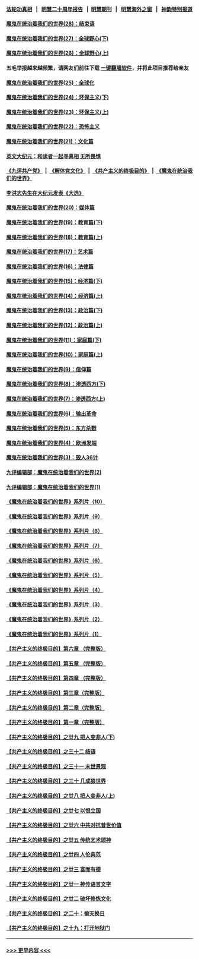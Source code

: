 #### [法轮功真相](https://github.com/gfw-breaker/truth/blob/master/README.md?t=0) &nbsp;&nbsp;|&nbsp;&nbsp; [明慧二十周年报告](https://github.com/gfw-breaker/mh-reports/blob/master/README.md?t=0) &nbsp;&nbsp;|&nbsp;&nbsp;[明慧期刊](https://github.com/gfw-breaker/mh-qikan) &nbsp;&nbsp;|&nbsp;&nbsp; [明慧海外之窗](https://github.com/gfw-breaker/mh-news/blob/master/README.md?t=0) &nbsp;&nbsp;|&nbsp;&nbsp; [神韵特别报道](https://github.com/gfw-breaker/mh-news/blob/master/shenyun.md?t=0)
#### [魔鬼在统治着我们的世界(28)：结束语](../pages/nsc422/n10936246.md?t=06180252) 
#### [魔鬼在统治着我们的世界(27)：全球野心(下)](../pages/nsc422/n10928319.md?t=06180252) 
#### [魔鬼在统治着我们的世界(26)：全球野心(上)](../pages/nsc422/n10900318.md?t=06180252) 
#### 五毛举报越来越频繁，请网友们前往下载 [一键翻墙软件](https://github.com/gfw-breaker/ssr-accounts)，并将此项目推荐给亲友
#### [魔鬼在统治着我们的世界(25)：全球化](../pages/nsc422/n10788205.md?t=06180252) 
#### [魔鬼在统治着我们的世界(24)：环保主义(下)](../pages/nsc422/n10695307.md?t=06180252) 
#### [魔鬼在统治着我们的世界(23)：环保主义(上)](../pages/nsc422/n10688613.md?t=06180252) 
#### [魔鬼在统治着我们的世界(22)：恐怖主义](../pages/nsc422/n10614727.md?t=06180252) 
#### [魔鬼在统治着我们的世界(21)：文化篇](../pages/nsc422/n10597706.md?t=06180252) 
#### [英文大纪元：和读者一起寻真相 无所畏惧](../pages/nsc422/n12542027.md?t=06180252) 
#### [《九评共产党》](https://github.com/begood0513/9ping.md/blob/master/README.md) &nbsp;|&nbsp; [《解体党文化》](../../../../jtdwh.md/blob/master/README.md)  &nbsp;|&nbsp; [《共产主义的终极目的》](../../../../gczydzjmd.md/blob/master/README.md) &nbsp;|&nbsp; [《魔鬼在统治我们的世界》](../../../../mgztzwmdsj.md/blob/master/README.md) 
#### [李洪志先生在大纪元发表《大选》](../pages/nsc422/n12534746.md?t=06180252) 
#### [魔鬼在统治着我们的世界(20)：媒体篇](../pages/nsc422/n10586579.md?t=06180252) 
#### [魔鬼在统治着我们的世界(19)：教育篇(下)](../pages/nsc422/n10564808.md?t=06180252) 
#### [魔鬼在统治着我们的世界(18)：教育篇(上)](../pages/nsc422/n10526970.md?t=06180252) 
#### [魔鬼在统治着我们的世界(17)：艺术篇](../pages/nsc422/n10499093.md?t=06180252) 
#### [魔鬼在统治着我们的世界(16)：法律篇](../pages/nsc422/n10485969.md?t=06180252) 
#### [魔鬼在统治着我们的世界(15)：经济篇(下)](../pages/nsc422/n10469975.md?t=06180252) 
#### [魔鬼在统治着我们的世界(14)：经济篇(上)](../pages/nsc422/n10457370.md?t=06180252) 
#### [魔鬼在统治着我们的世界(13)：政治篇(下)](../pages/nsc422/n10448270.md?t=06180252) 
#### [魔鬼在统治着我们的世界(12)：政治篇(上)](../pages/nsc422/n10444576.md?t=06180252) 
#### [魔鬼在统治着我们的世界(11)：家庭篇(下)](../pages/nsc422/n10440961.md?t=06180252) 
#### [魔鬼在统治着我们的世界(10)：家庭篇(上)](../pages/nsc422/n10435448.md?t=06180252) 
#### [魔鬼在统治着我们的世界(9)：信仰篇](../pages/nsc422/n10432159.md?t=06180252) 
#### [魔鬼在统治着我们的世界(8)：渗透西方(下)](../pages/nsc422/n10429603.md?t=06180252) 
#### [魔鬼在统治着我们的世界(7)：渗透西方(上)](../pages/nsc422/n10426013.md?t=06180252) 
#### [魔鬼在统治着我们的世界(6)：输出革命](../pages/nsc422/n10421536.md?t=06180252) 
#### [魔鬼在统治着我们的世界(5)：东方杀戮](../pages/nsc422/n10417707.md?t=06180252) 
#### [魔鬼在统治着我们的世界(4)：欧洲发端](../pages/nsc422/n10414890.md?t=06180252) 
#### [魔鬼在统治着我们的世界(3)：毁人36计](../pages/nsc422/n10411583.md?t=06180252) 
#### [九评编辑部：魔鬼在统治着我们的世界(2)](../pages/nsc422/n10410036.md?t=06180252) 
#### [九评编辑部：魔鬼在统治着我们的世界(1)](../pages/nsc422/n10406825.md?t=06180252) 
#### [《魔鬼在统治着我们的世界》系列片（10）](../pages/nsc422/n12292670.md?t=06180252) 
#### [《魔鬼在统治着我们的世界》系列片（9）](../pages/nsc422/n12290859.md?t=06180252) 
#### [《魔鬼在统治着我们的世界》系列片（8）](../pages/nsc422/n12287445.md?t=06180252) 
#### [《魔鬼在统治着我们的世界》系列片（7）](../pages/nsc422/n12283425.md?t=06180252) 
#### [《魔鬼在统治着我们的世界》系列片（6）](../pages/nsc422/n12282314.md?t=06180252) 
#### [《魔鬼在统治着我们的世界》系列片（5）](../pages/nsc422/n12281419.md?t=06180252) 
#### [《魔鬼在统治着我们的世界》系列片（4）](../pages/nsc422/n12274024.md?t=06180252) 
#### [《魔鬼在统治着我们的世界》系列片（3）](../pages/nsc422/n12271322.md?t=06180252) 
#### [《魔鬼在统治着我们的世界》系列片（2）](../pages/nsc422/n12269049.md?t=06180252) 
#### [《魔鬼在统治着我们的世界》系列片（1）](../pages/nsc422/n12267575.md?t=06180252) 
#### [【共产主义的终极目的】第六章 （完整版）](../pages/nsc422/n11428913.md?t=06180252) 
#### [【共产主义的终极目的】第五章 （完整版）](../pages/nsc422/n11428912.md?t=06180252) 
#### [【共产主义的终极目的】第四章 （完整版）](../pages/nsc422/n11428907.md?t=06180252) 
#### [【共产主义的终极目的】第三章（完整版）](../pages/nsc422/n11428848.md?t=06180252) 
#### [【共产主义的终极目的】第二章（完整版）](../pages/nsc422/n11428831.md?t=06180252) 
#### [【共产主义的终极目的】第一章（完整版）](../pages/nsc422/n11417651.md?t=06180252) 
#### [【共产主义的终极目的】之廿九 把人变非人(下)](../pages/nsc422/n11344140.md?t=06180252) 
#### [【共产主义的终极目的】之三十二 结语](../pages/nsc422/n11360535.md?t=06180252) 
#### [【共产主义的终极目的】之三十一 末世景观](../pages/nsc422/n11351129.md?t=06180252) 
#### [【共产主义的终极目的】之三十 几成狼世界](../pages/nsc422/n11348280.md?t=06180252) 
#### [【共产主义的终极目的】之廿八 把人变非人(上)](../pages/nsc422/n11340492.md?t=06180252) 
#### [【共产主义的终极目的】之廿七 以恨立国](../pages/nsc422/n11336944.md?t=06180252) 
#### [【共产主义的终极目的】之廿六 中共对抗普世价值](../pages/nsc422/n11324785.md?t=06180252) 
#### [【共产主义的终极目的】之廿五 传统艺术颂神](../pages/nsc422/n11296396.md?t=06180252) 
#### [【共产主义的终极目的】之廿四 人伦典范](../pages/nsc422/n11296397.md?t=06180252) 
#### [【共产主义的终极目的】之廿三 富而有德](../pages/nsc422/n11283598.md?t=06180252) 
#### [【共产主义的终极目的】之廿一 神传语言文字](../pages/nsc422/n11263265.md?t=06180252) 
#### [【共产主义的终极目的】之廿二 破坏修炼文化](../pages/nsc422/n11245728.md?t=06180252) 
#### [【共产主义的终极目的】之二十：偷天换日](../pages/nsc422/n11238846.md?t=06180252) 
#### [【共产主义的终极目的】之十九：打开地狱门](../pages/nsc422/n11206376.md?t=06180252) 

----
#### [ >>> 更早内容 <<< ](../indexes/nsc422-earlier.md)
